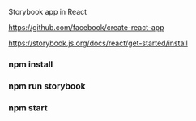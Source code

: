 Storybook app in React <Apicoat />

https://github.com/facebook/create-react-app

https://storybook.js.org/docs/react/get-started/install

### npm install
### npm run storybook
### npm start
